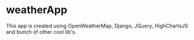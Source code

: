 # weatherApp
This app is created using OpenWeatherMap, Django, JQuery, HighChartsJS and bunch of other cool lib's.
